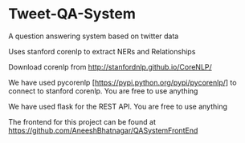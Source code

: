 # Tweet-QA-System
A question answering system based on twitter data

Uses stanford corenlp to extract NERs and Relationships

Download corenlp from http://stanfordnlp.github.io/CoreNLP/

We have used pycorenlp [https://pypi.python.org/pypi/pycorenlp/] to connect to stanford corenlp.
You are free to use anything

We have used flask for the REST API. 
You are free to use anything

The frontend for this project can be found at https://github.com/AneeshBhatnagar/QASystemFrontEnd
